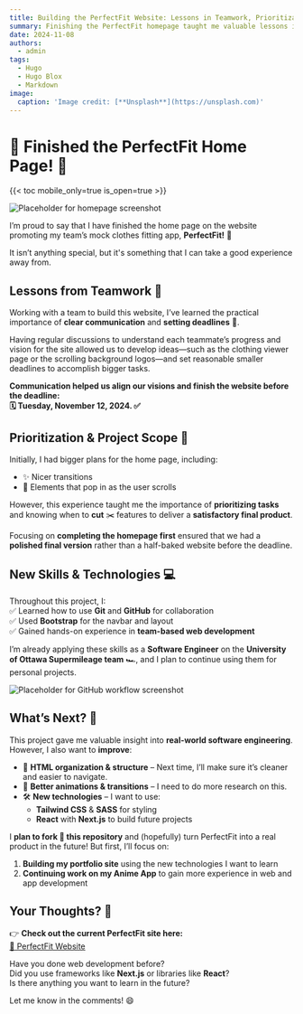 ```yaml
---
title: Building the PerfectFit Website: Lessons in Teamwork, Prioritization, and Tech
summary: Finishing the PerfectFit homepage taught me valuable lessons in teamwork, prioritization, and web development tools.
date: 2024-11-08
authors:
  - admin
tags:
  - Hugo
  - Hugo Blox
  - Markdown
image:
  caption: 'Image credit: [**Unsplash**](https://unsplash.com)'
---
```


# 🌟 Finished the PerfectFit Home Page! 🌟 

{{< toc mobile_only=true is_open=true >}}

![Placeholder for homepage screenshot](#)  

I’m proud to say that I have finished the home page on the website promoting my team’s mock clothes fitting app, **PerfectFit!** 🎉  

It isn’t anything special, but it's something that I can take a good experience away from.  

## Lessons from Teamwork 👥  

Working with a team to build this website, I’ve learned the practical importance of **clear communication** and **setting deadlines** 📅.  

Having regular discussions to understand each teammate’s progress and vision for the site allowed us to develop ideas—such as the clothing viewer page or the scrolling background logos—and set reasonable smaller deadlines to accomplish bigger tasks.  

**Communication helped us align our visions and finish the website before the deadline:  
🗓️ Tuesday, November 12, 2024. ✅**  

## Prioritization & Project Scope 🎯  

Initially, I had bigger plans for the home page, including:  
- ✨ Nicer transitions  
- 📜 Elements that pop in as the user scrolls  

However, this experience taught me the importance of **prioritizing tasks** and knowing when to **cut** ✂️ features to deliver a **satisfactory final product**.  

Focusing on **completing the homepage first** ensured that we had a **polished final version** rather than a half-baked website before the deadline.  

## New Skills & Technologies 💻  

Throughout this project, I:  
✅ Learned how to use **Git** and **GitHub** for collaboration  
✅ Used **Bootstrap** for the navbar and layout  
✅ Gained hands-on experience in **team-based web development**  

I’m already applying these skills as a **Software Engineer** on the **University of Ottawa Supermileage team** 🏎️, and I plan to continue using them for personal projects.  

![Placeholder for GitHub workflow screenshot](#)  

## What’s Next? 🚀  

This project gave me valuable insight into **real-world software engineering**. However, I also want to **improve**:  
- 🔀 **HTML organization & structure** – Next time, I’ll make sure it’s cleaner and easier to navigate.  
- 🎨 **Better animations & transitions** – I need to do more research on this.  
- 🛠️ **New technologies** – I want to use:  
  - **Tailwind CSS** & **SASS** for styling  
  - **React** with **Next.js** to build future projects  

I **plan to fork 🍴 this repository** and (hopefully) turn PerfectFit into a real product in the future! But first, I’ll focus on:  
1. **Building my portfolio site** using the new technologies I want to learn  
2. **Continuing work on my Anime App** to gain more experience in web and app development  

## Your Thoughts? 💬  

👉 **Check out the current PerfectFit site here:**  
[🔗 PerfectFit Website](https://seg-perfect-fit.github.io/perfect-fit-site/)  

Have you done web development before?  
Did you use frameworks like **Next.js** or libraries like **React**?  
Is there anything you want to learn in the future?  

Let me know in the comments! 😄  
